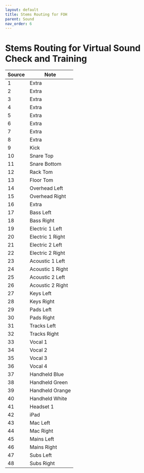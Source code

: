 ```yaml
---
layout: default
title: Stems Routing for FOH
parent: Sound
nav_order: 6
---
```


# Stems Routing for Virtual Sound Check and Training

| Source | Note |
| --- | --- |
| 1 | Extra |
| 2 | Extra |
| 3 | Extra |
| 4 | Extra |
| 5 | Extra |
| 6 | Extra |
| 7 | Extra |
| 8 | Extra |
| 9 | Kick |
| 10 | Snare Top |
| 11 | Snare Bottom |
| 12 | Rack Tom |
| 13 | Floor Tom |
| 14 | Overhead Left |
| 15 | Overhead Right |
| 16 | Extra |
| 17 | Bass Left |
| 18 | Bass Right |
| 19 | Electric 1 Left |
| 20 | Electric 1 Right |
| 21 | Electric 2 Left |
| 22 | Electric 2 Right |
| 23 | Acoustic 1 Left |
| 24 | Acoustic 1 Right |
| 25 | Acoustic 2 Left |
| 26 | Acoustic 2 Right |
| 27 | Keys Left|
| 28 | Keys Right |
| 29 | Pads Left |
| 30 | Pads Right |
| 31 | Tracks Left |
| 32 | Tracks Right |
| 33 | Vocal 1 |
| 34 | Vocal 2 |
| 35 | Vocal 3 |
| 36 | Vocal 4 |
| 37 | Handheld Blue |
| 38 | Handheld Green |
| 39 | Handheld Orange |
| 40 | Handheld White |
| 41 | Headset 1 |
| 42 | iPad |
| 43 | Mac Left |
| 44 | Mac Right |
| 45 | Mains Left |
| 46 | Mains Right |
| 47 | Subs Left |
| 48 | Subs Right |
